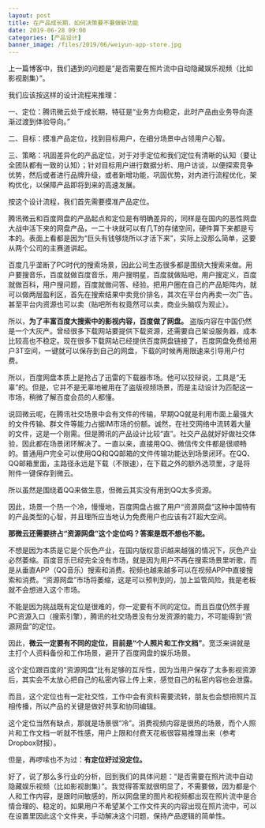 ```yaml
---
layout: post
title: 在产品成长期，如何决策要不要做新功能
date: 2019-06-28 09:00
categories: [产品设计]
banner_image: /files/2019/06/weiyun-app-store.jpg
---
```


上一篇博客中，我们遇到的问题是“是否需要在照片流中自动隐藏娱乐视频（比如影视剧集）”。

我们应该按这样的设计流程来推理：

一、定位：腾讯微云处于成长期，特征是“业务方向稳定，此时产品由业务导向逐渐过渡到体验导向。”

二、目标：摸准产品定位，找到目标用户，在细分场景中占领用户心智。

三、策略：巩固差异化的产品定位，对于对手定位和我们定位有清晰的认知（要让全团队都有一致的认知）；针对目标用户进行数据分析、用户访谈，以便探索竞争优势，然后或者进行品牌升级，或者新增功能，巩固优势，对内进行流程优化，架构优化，以保障产品即将到来的高速发展。

按这个设计流程，我们首先需要摸准产品定位。

腾讯微云和百度网盘的产品起点和定位是有明确差异的，同样是在国内的恶性网盘大战中活下来的网盘产品，一二十块就可以有几T的存储空间，硬件算下来都是亏本的。表面上看都是因为“巨头有钱够烧所以才活下来”，实际上没那么简单，这要从两个公司的主赛道讲起。

百度几乎垄断了PC时代的搜索场景，因此公司生态很多都是围绕大搜索来做。用户要搜音乐，百度就做百度音乐，用户搜明星，百度就做贴吧，用户搜定义，百度就做百科，用户搜问题，百度就做问答、经验。把用户圈在自己的产品矩阵内，就可以做两层盈利区，首先在搜索结果中卖竞价排名，其次在平台内再卖一次广告。甚至平台内资源也可以卖（贴吧所有权竟然可以卖，商业头脑叹为观止）。

所以，**为了丰富百度大搜索中的影视内容，百度做了网盘。** 盗版内容在中国仍然是一个大灰产。曾经很多下载网站要提供下载资源，还需要自己架设服务器，成本比较高也不稳定。现在很多下载网站已经提供百度网盘链接了，百度网盘免费给用户3T空间，一键就可以保存到自己的网盘，下载的时候再用限速来引导用户付费。

所以，百度网盘本质上是抢占了迅雷的下载器市场。他可以狡辩说，工具是“无辜”的。但是，它并不是无辜地被用在了盗版视频场景，而是主动设计为匹配这一市场，稍微了解百度会员的人都懂。

说回微云呢，在腾讯社交场景中会有文件的传输，早期QQ就是利用市面上最强大的文件传输、群文件等能力占据IM市场的份额。诚然，在社交网络中流转着大量的文件，这是一个刚需。但是腾讯的产品设计比较“直”。社交产品就好好做社交体验，因此都在场景闭环解决了。一直以来，直接用QQ、微信传文件都是很顺畅的。普通用户完全可以使用QQ和QQ邮箱的文件传输功能达到场景闭环。在QQ、QQ邮箱里面，主路径永远是下载（不限速），在下载之外的额外选项里，才是将附件一键保存到微云。

所以虽然是围绕着QQ来做生意，但微云其实没有用到QQ太多资源。

因此，场景一个热一个冷，慢慢地，百度网盘占据了用户“资源网盘”这种中国特有的产品类型的心智，并且理所应当地认为免费用户也应该有2T超大空间。

**那微云还需要挤占“资源网盘”这个定位吗？答案是既不想也不能。**

不想是因为本质是它是个灰色产业，在国内版权意识越来越强的情况下，灰色产业必然萎缩。百度音乐已经完全没有市场，就是因为用户不再在搜索场景里听歌，而是从垂直APP（QQ音乐）搜索和消费。视频也越来越多可以在视频APP中直接搜索和消费。“资源网盘”市场将萎缩，这是可以预判到的，加上监管风险，我是老板就不会想进入这个市场。

不能是因为挑战既有定位是很难的，你一定要有不同的定位。而且百度仍然手握PC资源入口（搜索引擎），腾讯的社交场景没有分发资源的能力，不可能得到“资源网盘”的定位。

因此，**微云一定要有不同的定位，目前是“个人照片和工作文档”**。宽泛来讲就是主打个人资料备份和工作场景，避开了百度网盘的娱乐场景。

这个定位跟百度的“资源网盘”比有足够的互斥性，因为当用户保存了太多影视资源后，其实会不太放心把自己的私密内容上传上来，感觉自己的私密内容也会泄露。

而且，这个定位也有一定社交性，工作中会有资料需要流转，朋友也会想把照片互相传播，所以产品的关键是做好共享和协同编辑。

这个定位当然有缺点，那就是场景很“冷”。消费视频内容是很热的场景，而个人照片和工作文档一听就不性感，用户上限和付费天花板很容易推理出来（参考Dropbox财报）。

但是，再啰嗦也不为过：**有定位好过没定位。**

好了，说了那么多行业的分析，回到我们的具体问题：“是否需要在照片流中自动隐藏娱乐视频（比如影视剧集）”。我觉得答案就很明显了，不需要做，因为都是个人和工作内容，是跟时间敏感的，所以网盘里的图片和视频都出现在照片流中是合情合理的、稳定的。如果用户不希望某个工作文件夹的内容出现在照片流中，可以在设置里因此这个文件夹，手动解决这个问题，保持产品逻辑的简单性。
